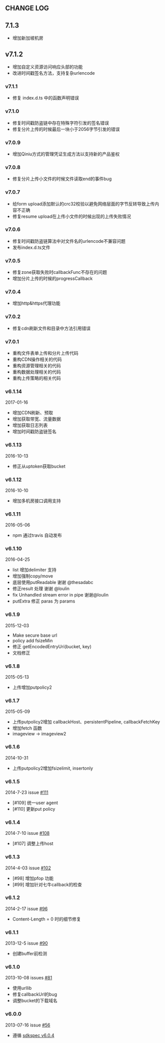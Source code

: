 ## CHANGE LOG

## 7.1.3
- 增加新加坡机房

## v7.1.2
- 增加自定义资源访问响应头部的功能
- 改进时间戳签名方法，支持复杂urlencode

### v7.1.1
- 修复 index.d.ts 中的函数声明错误

### v7.1.0
- 修复时间戳防盗链中存在特殊字符引发的签名错误
- 修复分片上传的时候最后一块小于2056字节引发的错误

### v7.0.9
- 增加Qiniu方式的管理凭证生成方法以支持新的产品鉴权

### v7.0.8
- 修复分片上传小文件的时候文件读取end的事件bug

### v7.0.7
- 给form upload添加默认的crc32校验以避免网络层面的字节反转导致上传内容不正确
- 修复resume upload在上传小文件的时候出现的上传失败情况

### v7.0.6
- 修复时间戳防盗链算法中对文件名的urlencode不兼容问题
- 发布index.d.ts文件

### v7.0.5
- 修复zone获取失败时callbackFunc不存在的问题
- 增加分片上传的时候的progressCallback

### v7.0.4
- 增加http&https代理功能

### v7.0.2
- 修复cdn刷新文件和目录中方法引用错误

### v7.0.1

- 重构文件表单上传和分片上传代码
- 重构CDN操作相关的代码
- 重构资源管理相关的代码
- 重构数据处理相关的代码
- 重构上传策略的相关代码

### v6.1.14

2017-01-16

- 增加CDN刷新、预取
- 增加获取带宽、流量数据
- 增加获取日志列表
- 增加时间戳防盗链签名

### v6.1.13

2016-10-13

- 修正从uptoken获取bucket

### v6.1.12

2016-10-10

- 增加多机房接口调用支持

### v6.1.11

2016-05-06

- npm 通过travis 自动发布

### v6.1.10

2016-04-25

- list 增加delimiter 支持
- 增加强制copy/move
- 底层使用putReadable 谢谢 @thesadabc
- 修正result 处理 谢谢 @loulin
- fix Unhandled stream error in pipe 谢谢@loulin
- putExtra 修正 paras 为 params

### v6.1.9

2015-12-03

- Make secure base url
- policy add fsizeMin
- 修正 getEncodedEntryUri(bucket, key)
- 文档修正

### v6.1.8

2015-05-13

- 上传增加putpolicy2

### v6.1.7

2015-05-09

- 上传putpolicy2增加 callbackHost、persistentPipeline, callbackFetchKey
- 增加fetch 函数
- imageview -> imageview2


### v6.1.6

2014-10-31

- 上传putpolicy2增加fsizelimit, insertonly


### v6.1.5

2014-7-23 issue [#111](https://github.com/qiniu/nodejs-sdk/pull/111)

- [#109] 统一user agent
- [#110] 更新put policy

### v6.1.4

2014-7-10 issue [#108](https://github.com/qiniu/nodejs-sdk/pull/108)

- [#107] 调整上传host


### v6.1.3

2014-4-03 issue [#102](https://github.com/qiniu/nodejs-sdk/pull/102)

- [#98] 增加pfop 功能
- [#99] 增加针对七牛callback的检查

### v6.1.2

2014-2-17 issue [#96](https://github.com/qiniu/nodejs-sdk/pull/96)

- Content-Length = 0 时的细节修复


### v6.1.1

2013-12-5 issue [#90](https://github.com/qiniu/nodejs-sdk/pull/90)

- 创建buffer前检测


### v6.1.0

2013-10-08 issues [#81](https://github.com/qiniu/nodejs-sdk/pull/81)

- 使用urllib
- 修复callbackUrl的bug
- 调整bucket的下载域名

### v6.0.0

2013-07-16 issue [#56](https://github.com/qiniu/nodejs-sdk/pull/56)

- 遵循 [sdkspec v6.0.4](https://github.com/qiniu/sdkspec/tree/v6.0.4)
